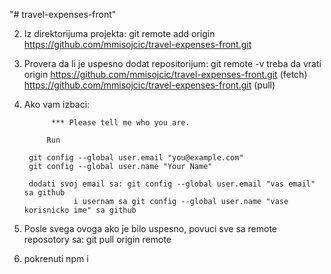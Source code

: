 "# travel-expenses-front" 

2. Iz direktorijuma projekta: git remote add origin https://github.com/mmisojcic/travel-expenses-front.git

3. Provera da li je uspesno dodat repositorijum: git remote -v
    treba da vrati origin https://github.com/mmisojcic/travel-expenses-front.git (fetch)
                          https://github.com/mmisojcic/travel-expenses-front.git (pull)
4. Ako vam izbaci:

             *** Please tell me who you are.

            Run

        git config --global user.email "you@example.com"
        git config --global user.name "Your Name"

        dodati svoj email sa: git config --global user.email "vas email" sa github
                  i usernam sa git config --global user.name "vase korisnicko ime" sa github
                  
5. Posle svega ovoga ako je bilo uspesno, povuci sve sa remote reposotory sa: git pull origin remote

6. pokrenuti npm i 
    
